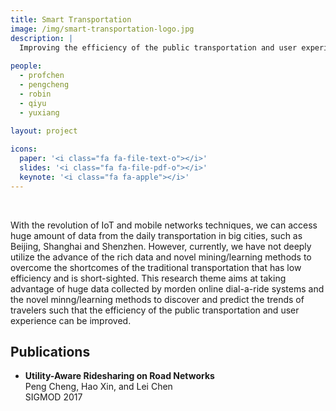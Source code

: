 ```yaml
---
title: Smart Transportation
image: /img/smart-transportation-logo.jpg
description: |
  Improving the efficiency of the public transportation and user experience with big data techniques and novel mining/learning methods.
  
people:
  - profchen
  - pengcheng
  - robin 
  - qiyu 
  - yuxiang
  
layout: project

icons:
  paper: '<i class="fa fa-file-text-o"></i>'
  slides: '<i class="fa fa-file-pdf-o"></i>'
  keynote: '<i class="fa fa-apple"></i>'
---
```



<br>

With the revolution of IoT and mobile networks techniques, we can access huge amount of data from the daily transportation in big cities, such as Beijing, Shanghai and Shenzhen. However, currently, we have not deeply utilize the advance of the rich data and novel mining/learning methods to overcome the shortcomes of the traditional transportation that has low efficiency and is short-sighted. This research theme aims at taking advantage of huge data collected by morden online dial-a-ride systems and the novel minng/learning methods to discover and predict the trends of travelers such that the efficiency of the public transportation and user experience can be improved.
</br>





## Publications

- **Utility-Aware Ridesharing on Road Networks**<br/>
  Peng Cheng, Hao Xin, and Lei Chen<br/>
  SIGMOD 2017
